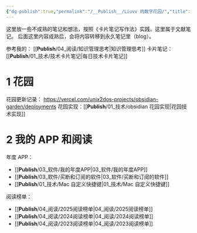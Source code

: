 ```yaml
---
{"dg-publish":true,"permalink":"/__Publish__/Liuvv 的数字花园/","title":"Liuvv 的数字花园","tags":["gardenEntry"]}
---
```


这里放一些不成熟的笔记和想法，按照《卡片笔记写作法》实践，这里属于文献笔记。
后面这里内容成熟后，会将内容转移到永久笔记里（blog）。

参考我的： [[__Publish__/04_阅读/知识管理思考\|知识管理思考]]
卡片笔记：[[__Publish__/01_技术/技术卡片笔记\|每日技术卡片笔记]]

# 1 花园

花园更新记录： <https://vercel.com/unix2dos-projects/obsidian-garden/deployments>
花园实现：[[__Publish__/01_技术/obsidian 花园实现\|花园技术实现]]

# 2 我的 APP 和阅读

年度 APP：
-  [[__Publish__/03_软件/我的年度APP\|03_软件/我的年度APP]]
-  [[__Publish__/03_软件/买断和订阅的软件\|03_软件/买断和订阅的软件]]
- [[__Publish__/01_技术/Mac 自定义快捷键\|01_技术/Mac 自定义快捷键]]

阅读榜单：
-  [[__Publish__/04_阅读/2025阅读榜单\|04_阅读/2025阅读榜单]]
-  [[__Publish__/04_阅读/2024阅读榜单\|04_阅读/2024阅读榜单]]
-  [[__Publish__/04_阅读/2023阅读榜单\|04_阅读/2023阅读榜单]]
